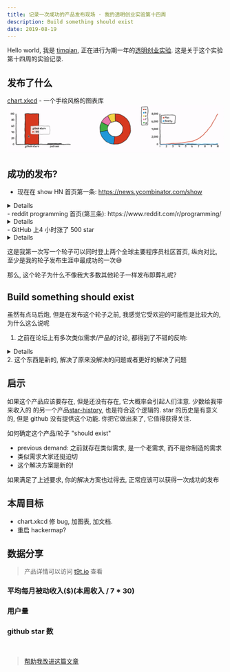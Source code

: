 ```yaml
---
title: 记录一次成功的产品发布现场 - 我的透明创业实验第十四周
description: Build something should exist
date: 2019-08-19
---
```


Hello world, 我是 [timqian](https://github.com/timqian), 正在进行为期一年的[透明创业实验](https://blog.t9t.io/transparent-startup-experiment-2019-05-20/). 这是关于这个实验第十四周的实验记录.

## 发布了什么

[chart.xkcd](https://github.com/timqian/chart.xkcd) - 一个手绘风格的图表库
![](https://raw.githubusercontent.com/timqian/images/master/20190819131226.gif)

## 成功的发布?

- 现在在 show HN 首页第一条: https://news.ycombinator.com/show
<details>
![](https://raw.githubusercontent.com/timqian/images/master/20190819173935.png)
</details>
- reddit programming 首页(第三条): https://www.reddit.com/r/programming/
<details>
![](https://raw.githubusercontent.com/timqian/images/master/20190819173931.png)
</details>
- GitHub 上4 小时涨了 500 star
<details>
![](https://raw.githubusercontent.com/timqian/images/master/20190819174117.png)
</details>

这是我第一次写一个轮子可以同时登上两个全球主要程序员社区首页, 纵向对比, 至少是我的轮子发布生涯中最成功的一次😅

那么, 这个轮子为什么不像我大多数其他轮子一样发布即葬礼呢?

## Build something should exist

虽然有点马后炮, 但是在发布这个轮子之前, 我感觉它受欢迎的可能性是比较大的, 为什么这么说呢

1. 之前在论坛上有多次类似需求/产品的讨论, 都得到了不错的反响:
<details>
  - xkcd styled charts in matplotlib: https://news.ycombinator.com/item?id=19293129
  - simple line graph in d3: https://news.ycombinator.com/item?id=4671676
  - disscussions on stackexchange: https://mathematica.stackexchange.com/questions/11350/xkcd-s...
  - why are xkcd styled graph important: https://news.ycombinator.com/item?id=7511762
</details>
2. 这个东西是新的, 解决了原来没解决的问题或者更好的解决了问题

## 启示

如果这个产品应该要存在, 但是还没有存在, 它大概率会引起人们注意. 少数给我带来收入的 的另一个产品[star-history](https://star-history.t9t.io), 也是符合这个逻辑的. star 的历史是有意义的, 但是 github 没有提供这个功能. 你把它做出来了, 它值得获得关注.

如何确定这个产品/轮子 "should exist"

- previous demand: 之前就存在类似需求, 是一个老需求, 而不是你制造的需求
- 类似需求大家还挺迫切
- 这个解决方案是新的!

如果满足了上述要求, 你的解决方案也过得去, 正常应该可以获得一次成功的发布


## 本周目标

- chart.xkcd 修 bug, 加图表, 加文档.
- 重启 hackermap?

## 数据分享

> 产品详情可以访问 [t9t.io](https://t9t.io) 查看

### 平均每月被动收入($)(本周收入 / 7 * 30)
<canvas id="incomeChart"></canvas>

### 用户量
<canvas id="userChart"></canvas>

### github star 数
<canvas id="starChart"></canvas>

<br/>

> [帮助我改进这篇文章](https://github.com/t9tio/blog/blob/master/source/_posts/t9t-week14.md)

<script src="https://cdn.jsdelivr.net/npm/chart.js@2.8.0"></script>

<script>
var chartColors = {
	red: 'rgb(255, 99, 132)',
	orange: 'rgb(255, 159, 64)',
	yellow: 'rgb(255, 205, 86)',
	green: 'rgb(75, 192, 192)',
	blue: 'rgb(54, 162, 235)',
	purple: 'rgb(153, 102, 255)',
	grey: 'rgb(201, 203, 207)'
};
var userCtx = document.getElementById('userChart').getContext('2d');
var starCtx = document.getElementById('starChart').getContext('2d');
var incomeCtx = document.getElementById('incomeChart').getContext('2d');

new Chart(userCtx, {
    type: 'line',
    data: {
        labels: ['week 1', 'week 2', 'week 3', 'week 4', 'week 5', 'week 6', 'week 7', 'week 8', 'week 9', 'week 10', 'week 11', 'week 12', 'week 13', 'week 14'],
        datasets: [{
            label: 'wewe',
            backgroundColor: chartColors.blue,
            borderColor: chartColors.blue,
            fill: false,
            data: [undefined, undefined, undefined, undefined, 0, 60, 80, 91, 95, 95, 103, 103, 103, 103]
        },{
            label: 'open source jobs',
            backgroundColor: chartColors.red,
            borderColor: chartColors.red,
            fill: false,
            data: [39, 60, 62, 80, 101, 105, 109, 111, 113, 114, 119, 121, 122, 123]
        },{
            label: 'tomato-pie',
            backgroundColor: chartColors.orange,
            borderColor: chartColors.orange,
            fill: false,
            data: [653, 673, 722, 634, 647, 705, 681, 714, 712, 733, 774, 779, 801, 821]
        },{
            label: 'star-history 插件',
            backgroundColor: chartColors.green,
            borderColor: chartColors.green,
            fill: false,
            data: [21, 21, 28, 33, 33, 34, 39, 38, 40, 47, 48, 50, 61, 58]
        }]
    },
});

new Chart(starCtx, {
    type: 'line',
    data: {
        labels: ['week 1', 'week 2', 'week 3', 'week 4', 'week 5', 'week 6', 'week 7', 'week 8', 'week 9', 'week 10', 'week 11', 'week 12', 'week 13', 'week 14'],
        datasets: [{
            label: 'wewe',
            backgroundColor: chartColors.blue,
            borderColor: chartColors.blue,
            fill: false,
            data: [undefined, undefined, undefined, undefined, 0, 11, 33, 57, 70, 77, 78, 102, 103, 108]
        },{
            label: 'open source jobs',
            backgroundColor: chartColors.red,
            borderColor: chartColors.red,
            fill: false,
            data: [731, 764, 763, 821, 872, 891, 898, 903, 934, 940, 956, 962, 966, 967]
        },{
            label: 'tomato-pie',
            backgroundColor: chartColors.orange,
            borderColor: chartColors.orange,
            fill: false,
            data: [107, 113, 117, 118, 125, 126, 128, 129, 134, 134, 136, 136, 139, 139]
        },{
            label: 'star-history 插件',
            backgroundColor: chartColors.green,
            borderColor: chartColors.green,
            fill: false,
            data: [921, 998, 1110, 1129, 1154, 1178, 1190, 1216, 1238, 1246, 1276, 1291, 1299, 1308]
        }, {
            label: 'chart.xkcd',
            backgroundColor: chartColors.grey,
            borderColor: chartColors.grey,
            fill: false,
            data: [undefined, undefined, undefined, undefined, undefined, undefined, undefined, undefined, undefined, undefined, undefined, undefined, 3, 500,]
        }]
    },
});

new Chart(incomeCtx, {
    type: 'line',
    data: {
        labels: ['week 1', 'week 2', 'week 3', 'week 4', 'week 5', 'week 6', 'week 7', 'week 8', 'week 9', 'week 10', 'week 11', 'week 12', 'week 13', 'week 14'],
        datasets: [{
            label: 'star-history 插件',
            backgroundColor: chartColors.green,
            borderColor: chartColors.green,
            fill: false,
            data: [0.69, 0, 25.7, 12.8, 0, 2/7*30, 1/7*30, 1/7*30, 2/7*30, 2/7*30, 1/7*30, 4/7*30, 2/7*30, 3/7*30]
        }, {
            label: 'patron',
            backgroundColor: chartColors.purple,
            borderColor: chartColors.purple,
            fill: false,
            data: [undefined, undefined, undefined, undefined,undefined, undefined, undefined, undefined,undefined, undefined, undefined, 1, 1, 2]
        }]
    },
});

</script>
